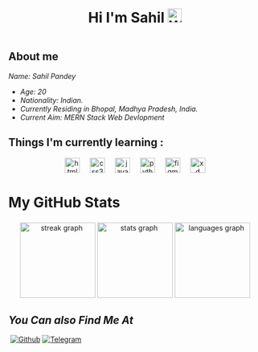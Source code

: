 <h1 align="center">Hi I'm Sahil <img src="https://user-images.githubusercontent.com/1303154/88677602-1635ba80-d120-11ea-84d8-d263ba5fc3c0.gif" width="28px" alt="Whats Up"></h1>

<p align="center"><img src="https://i.pinimg.com/564x/2d/3f/cb/2d3fcb6ea71ba4e30ec95e94d8103068.jpg" alt=""></p>

## About me
<i>
  Name: Sahil Pandey 
  
  - Age: 20
  - Nationality: Indian.
  - Currently Residing in Bhopal, Madhya Pradesh, India.
  - Current Aim: MERN Stack Web Devlopment
 </i> 
 
 ## Things I'm currently learning :

<div align="center">
  <img src="https://cdn.jsdelivr.net/gh/devicons/devicon/icons/html5/html5-original.svg" height="30" alt="html5 logo"  />
  <img width="12" />
  <img src="https://cdn.jsdelivr.net/gh/devicons/devicon/icons/css3/css3-original.svg" height="30" alt="css3 logo"  />
  <img width="12" />
  <img src="https://cdn.jsdelivr.net/gh/devicons/devicon/icons/javascript/javascript-original.svg" height="30" alt="javascript logo"  />
  <img width="12" />
  <img src="https://cdn.jsdelivr.net/gh/devicons/devicon/icons/python/python-original.svg" height="30" alt="python logo"  />
  <img width="12" />
  <img src="https://cdn.jsdelivr.net/gh/devicons/devicon/icons/figma/figma-original.svg" height="30" alt="figma logo"  />
  <img width="12" />
  <img src="https://cdn.jsdelivr.net/gh/devicons/devicon/icons/xd/xd-plain.svg" height="30" alt="xd logo"  />
</div>

# My GitHub Stats

###

<div align="center">
  <img src="https://streak-stats.demolab.com?user=pandey-sahil&locale=en&mode=daily&theme=dracula&hide_border=false&border_radius=5" height="150" alt="streak graph"  />
  <img src="https://github-readme-stats.vercel.app/api?username=pandey-sahil&hide_title=false&hide_rank=false&show_icons=true&include_all_commits=true&count_private=true&disable_animations=false&theme=dracula&locale=en&hide_border=false" height="150" alt="stats graph"  />
  <img src="https://github-readme-stats.vercel.app/api/top-langs?username=pandey-sahil&locale=en&hide_title=false&layout=compact&card_width=320&langs_count=5&theme=dracula&hide_border=false" height="150" alt="languages graph"  />
</div>

###

## <i>You Can also Find Me At</i>
<a href="https://open.spotify.com/user/313jac2l2ikcf4wltty2do7odxri?si=15f1c24500ce4a56"><img src="https://img.shields.io/badge/Spotify-1ED760?&style=for-the-badge&logo=spotify&logoColor=white" alt="" srcset=""></a>
[![Github](https://img.shields.io/badge/-Github-181717?style=for-the-badge&logo=Github&logoColor=white)](https://github.com/pandey-sahil)
[![Telegram](https://img.shields.io/badge/Telegram-2CA5E0?style=for-the-badge&logo=telegram&logoColor=white)](https://t.me/Hodakaa)


